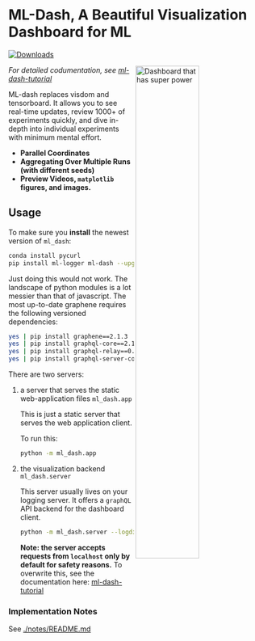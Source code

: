 # ML-Dash, A Beautiful Visualization Dashboard for ML

[![Downloads](http://pepy.tech/badge/ml-dash)](http://pepy.tech/project/ml-dash)

<img alt="Dashboard that has super power" src="https://raw.githubusercontent.com/episodeyang/ml_logger/master/ml-dash-server/figures/ml-dash-v3.gif" align="right" width="50%"/>

*For detailed codumentation, see [ml-dash-tutorial]*

[ml-dash-tutorial]: https://ml-logger.readthedocs.io/en/latest/setting_up.html#ml-dash-tutorial

ML-dash replaces visdom and tensorboard. It allows you to see real-time updates, review 1000+ 
of experiments quickly, and dive in-depth into individual experiments with minimum mental effort.

- **Parallel Coordinates**
- **Aggregating Over Multiple Runs (with different seeds)**
- **Preview Videos, `matplotlib` figures, and images.**

## Usage

To make sure you **install** the newest version of `ml_dash`:

```bash
conda install pycurl
pip install ml-logger ml-dash --upgrade --no-cache
```

Just doing this would not work. The landscape of python modules is a lot messier than that of javascript. The most up-to-date graphene requires the following versioned dependencies:

```bash
yes | pip install graphene==2.1.3
yes | pip install graphql-core==2.1
yes | pip install graphql-relay==0.4.5
yes | pip install graphql-server-core==1.1.1
```

There are two servers: 

1. a server that serves the static web-application files `ml_dash.app`

    This is just a static server that serves the web application client.
    
    To run this:
    
    ```bash
    python -m ml_dash.app
    ```
    
2. the visualization backend `ml_dash.server`

    This server usually lives on your logging server. It offers a `graphQL`
    API backend for the dashboard client.

    ```bash
    python -m ml_dash.server --logdir=my/folder
    ```
    
    **Note: the server accepts requests from `localhost` only by default
     for safety reasons.** To overwrite this, see the documentation here:
     [ml-dash-tutorial]


### Implementation Notes

See [./notes/README.md](./notes/README.md)
